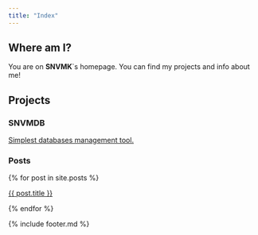 ```yaml
---
title: "Index"
---
```


## Where am I?

You are on **SNVMK**`s homepage. You can find my projects and info about me!

## Projects

### SNVMDB

[Simplest databases management tool.](https://snvmk.tk/snvmdb/snvmdb.html "Link to quick overview")

### Posts

{% for post in site.posts %}

[{{ post.title }}]({{post.url}})

{% endfor %}

{% include footer.md %}
